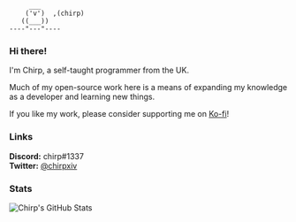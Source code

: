 ```
     ___
    ('v')  ,(chirp)
   ((___))
----"---"----
```
### Hi there!

I'm Chirp, a self-taught programmer from the UK.

Much of my open-source work here is a means of expanding my knowledge as a developer and learning new things.

If you like my work, please consider supporting me on [Ko-fi](https://ko-fi.com/chirpxiv)!

### Links

**Discord:** chirp#1337
<br/>
**Twitter:** [@chirpxiv](https://twitter.com/chirpxiv)

### Stats

![Chirp's GitHub Stats](https://github-readme-stats-khaki-gamma.vercel.app/api/top-langs/?username=chirpxiv&layout=compact&theme=dracula&hide=GLSL)
